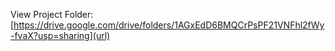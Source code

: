 View Project Folder: [https://drive.google.com/drive/folders/1AGxEdD6BMQCrPsPF21VNFhl2fWy-fvaX?usp=sharing](url)
